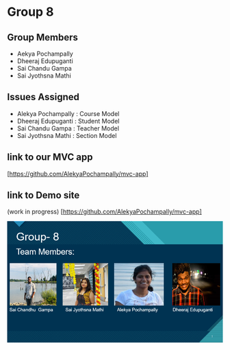 # Group 8

## Group Members
- Aekya Pochampally
- Dheeraj Edupuganti
- Sai Chandu Gampa
- Sai Jyothsna Mathi

## Issues Assigned
- Alekya Pochampally : Course Model
- Dheeraj Edupuganti : Student Model
- Sai Chandu Gampa : Teacher Model
- Sai Jyothsna Mathi : Section Model

## link to our MVC app
[https://github.com/AlekyaPochampally/mvc-app]

## link to Demo site
(work in progress)
[https://github.com/AlekyaPochampally/mvc-app]


![Team Members](/images/team.PNG)


